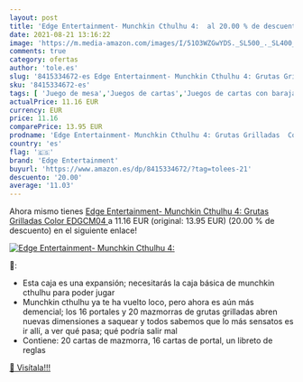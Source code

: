 ```yaml
---
layout: post
title: 'Edge Entertainment- Munchkin Cthulhu 4:  al 20.00 % de descuento'
date: 2021-08-21 13:16:22
image: 'https://m.media-amazon.com/images/I/51O3WZGwYDS._SL500_._SL400_.jpg'
comments: true
category: ofertas
author: 'tole.es'
slug: '8415334672-es Edge Entertainment- Munchkin Cthulhu 4: Grutas Grilladas...'
sku: '8415334672-es'
tags: [ 'Juego de mesa','Juegos de cartas','Juegos de cartas con baraja específica','Juegos y accesorios para juegos','Juguetes','Juguetes y juegos','edge entertainment','munchkin', ]
actualPrice: 11.16 EUR
currency: EUR
price: 11.16
comparePrice: 13.95 EUR
prodname: 'Edge Entertainment- Munchkin Cthulhu 4: Grutas Grilladas  Color  EDGCM04 '
country: 'es'
flag: '🇪🇸'
brand: 'Edge Entertainment'
buyurl: 'https://www.amazon.es/dp/8415334672/?tag=tolees-21'
descuento: '20.00'
average: '11.03'
---
```


Ahora mismo tienes [Edge Entertainment- Munchkin Cthulhu 4: Grutas Grilladas  Color  EDGCM04 ](https://www.amazon.es/dp/8415334672/?tag=tolees-21) a 11.16 EUR (original: 13.95 EUR) (20.00 %  de descuento) en el siguiente enlace!

[![Edge Entertainment- Munchkin Cthulhu 4: ](https://m.media-amazon.com/images/I/51O3WZGwYDS._SL500_._SL400_.jpg)](https://www.amazon.es/dp/8415334672/?tag=tolees-21)

🔎:

- Esta caja es una expansión; necesitarás la caja básica de munchkin cthulhu para poder jugar
- Munchkin cthulhu ya te ha vuelto loco, pero ahora es aún más demencial; los 16 portales y 20 mazmorras de grutas grilladas abren nuevas dimensiones a saquear y todos sabemos que lo más sensatos es ir allí, a ver qué pasa; qué podría salir mal
- Contiene: 20 cartas de mazmorra, 16 cartas de portal, un libreto de reglas

[🛒 Visítala!!!](https://www.amazon.es/dp/8415334672/?tag=tolees-21)

